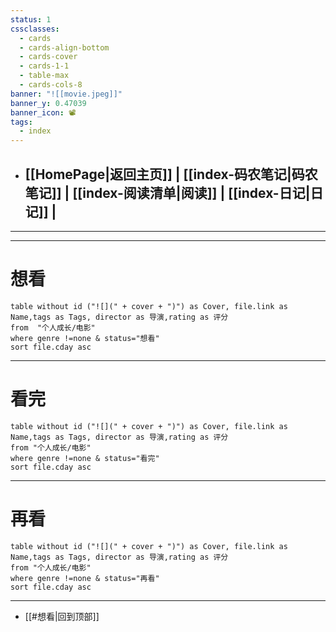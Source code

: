 ```yaml
---
status: 1
cssclasses:
  - cards
  - cards-align-bottom
  - cards-cover
  - cards-1-1
  - table-max
  - cards-cols-8
banner: "![[movie.jpeg]]"
banner_y: 0.47039
banner_icon: 📽️
tags:
  - index
---
```


- ## [[HomePage|返回主页]] | [[index-码农笔记|码农笔记]] | [[index-阅读清单|阅读]] | [[index-日记|日记]] |

---
---

#  想看

```dataview
table without id ("![](" + cover + ")") as Cover, file.link as Name,tags as Tags, director as 导演,rating as 评分
from  "个人成长/电影"
where genre !=none & status="想看" 
sort file.cday asc 

```
---

#  看完

```dataview
table without id ("![](" + cover + ")") as Cover, file.link as Name,tags as Tags, director as 导演,rating as 评分
from "个人成长/电影"
where genre !=none & status="看完" 
sort file.cday asc 

```
---

# 再看

```dataview
table without id ("![](" + cover + ")") as Cover, file.link as Name,tags as Tags, director as 导演,rating as 评分
from "个人成长/电影"
where genre !=none & status="再看" 
sort file.cday asc 

```
---


- [[#想看|回到顶部]]